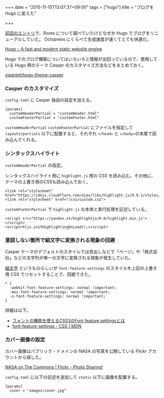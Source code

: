 +++
date = "2015-11-15T13:07:37+09:00"
tags = ["hugo"]
title = "ブログを Hugo に変えた"

+++

[前回のエントリ](/blog/2015/07/01/roots/)で、Roots について調べていたけどなぜか Hugo でブログをリニューアルしていた。
Octopress にくらべて生成速度が速くてとても快適だ。

<!--more-->

[Hugo :: A fast and modern static website engine](https://gohugo.io/)

Hugo でのブログ構築についてはいろいろと情報が出回っているので、使用している Hugo 用のテーマ Casper のカスタマイズ方法などをまとめておく。

[vjeantet/hugo-theme-casper](https://github.com/vjeantet/hugo-theme-casper)

### Casper のカスタマイズ

`config.toml` に Casper 独自の設定を加える。

```
[params]
  customHeaderPartial = "customHeader.html"
  customFooterPartial = "customFooter.html"
```

`customHeaderPartial` `customFooterPartial` にファイルを指定して `layouts/partials` 以下に配置すると、それぞれ `</head>` と `</body>`の末尾で読み込んでくれる。

### シンタックスハイライト

`customHeaderPartial` の指定。

シンタックスハイライト用に `highlight.js` 用の CSS を読み込む。その他に、テーマの上書き用のCSSも読み込んでおく。

```
<link rel="stylesheet" href="https://cdnjs.cloudflare.com/ajax/libs/highlight.js/8.9.1/styles/paraiso.dark.min.css">
<link rel="stylesheet" href="/css/custom.css">
```

`customFooterPartial` で `highlight.js` の本体と実行処理を記述している。

```
<script src="https://yandex.st/highlightjs/8.0/highlight.min.js"></script>
<script>hljs.initHighlightingOnLoad();</script>
```

### 意図しない箇所で組文字に変換される現象の回避

Casper テーマのデフォルトのスタイルでは見出しなどで「ページ」や「株式会社」などの文字列が単一の文字に変換される現象が発生していた。

[組文字](https://ja.wikipedia.org/wiki/%E7%B5%84%E6%96%87%E5%AD%97) というものらしいが `font-feature-settings` のスタイルを上記の上書き用 CSS でリセットすることで、回避できた。

```
* {
  -webkit-font-feature-settings: normal !important;
  -moz-font-feature-settings: normal !important;
  -o-font-feature-settings: normal !important;
}
```

詳細は以下。

- [フォントの機能を使えるCSS3のFont feature settingsとは](http://www.riaxdnp.jp/?p=5094)
- [font-feature-settings - CSS | MDN](https://developer.mozilla.org/ja/docs/Web/CSS/font-feature-settings)

### カバー画像の設定

カバー画像はパブリック・ドメインの NASA の写真を公開している Flickr アカウントから探した。

[NASA on The Commons | Flickr - Photo Sharing!](https://www.flickr.com/photos/nasacommons/)

`config.toml` に以下の記述を追加して `static` 以下に画像を配置する。

```
[params]
  cover = "images/cover.jpg"
```

